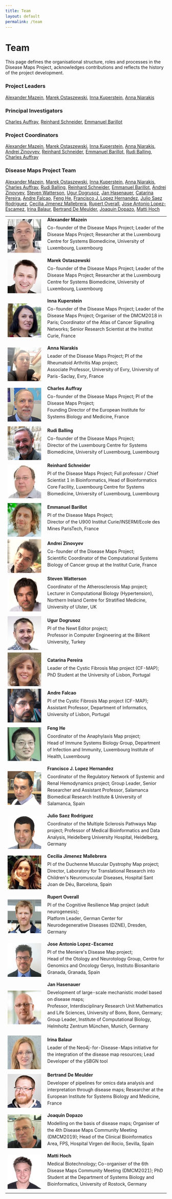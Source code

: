 ```yaml
---
title: Team
layout: default
permalink: /team
---
```


# Team

This page defines the organisational structure, roles and processes in the  Disease Maps Project, acknowledges contributions and reflects the history of the project development.

### Project Leaders

[Alexander Mazein](#AlexanderMazein), [Marek Ostaszewski](#MarekOstaszewski), [Inna Kuperstein](#InnaKuperstein), [Anna Niarakis](#AnnaNiarakis)  

### Principal Investigators

[Charles Auffray](#CharlesAuffray), [Reinhard Schneider](#ReinhardSchneider), [Emmanuel Barillot](#EmmanuelBarillot) 

### Project Coordinators

[Alexander Mazein](#AlexanderMazein), [Marek Ostaszewski](#MarekOstaszewski), [Inna Kuperstein](#InnaKuperstein), [Anna Niarakis](#AnnaNiarakis), [Andrei Zinovyev](#AndreiZinovyev), [Reinhard Schneider](#ReinhardSchneider), [Emmanuel Barillot](#EmmanuelBarillot), [Rudi Balling](#RudiBalling), [Charles Auffray](#CharlesAuffray)  

### Disease Maps Project Team

[Alexander Mazein](#AlexanderMazein), [Marek Ostaszewski](#MarekOstaszewski), [Inna Kuperstein](#InnaKuperstein), [Anna Niarakis](#AnnaNiarakis), [Charles Auffray](#CharlesAuffray), [Rudi Balling](#RudiBalling), [Reinhard Schneider](#ReinhardSchneider), [Emmanuel Barillot](#EmmanuelBarillot), [Andrei Zinovyev](#AndreiZinovyev), [Steven Watterson](#StevenWatterson), [Ugur Dogrusoz](#UgurDogrusoz), [Jan Hasenauer](#JanHasenauer), [Catarina Pereira](#CatarinaPereira), [Andre Falcao](#AndreFalcao), [Feng He](#FengHe), [Francisco J. Lopez Hernandez](#FranciscoJLopezHernandez), [Julio Saez Rodriguez](#JulioSaezRodriguez), [Cecilia Jimenez Mallebrera](#CeciliaJimenezMallebrera), [Rupert Overall](#RupertOverall), [Jose Antonio Lopez-Escamez](#JoseAntonioLopezEscamez), [Irina Balaur](#IrinaBalaur), [Bertrand De Meulder](#BertrandDeMeulder), [Joaquin Dopazo](#JoaquinDopazo), [Matti Hoch](#MattiHoch)  

<table>
<tr>
<td style="width: 110px;"><a id="AlexanderMazein"><img src="../images/team/AlexanderMazein.jpg" width="105" alt="Alexander Mazein"/></a></td>
<td><strong>Alexander Mazein</strong><p style="line-height:150%; margin-top:6px; font-size:14px;">Co-founder of the Disease Maps Project; Leader of the Disease Maps Project; Researcher at the Luxembourg Centre for Systems Biomedicine, University of Luxembourg, Luxembourg</p></td>
</tr>
<tr>
<td style="width: 110px;"><a id="MarekOstaszewski"><img src="../images/team/MarekOstaszewski.jpg" width="105" alt="Marek Ostaszewski"/></a></td>
<td><strong>Marek Ostaszewski</strong><p style="line-height:150%; margin-top:6px; font-size:14px;">Co-founder of the Disease Maps Project; Leader of the Disease Maps Project; Researcher at the Luxembourg Centre for Systems Biomedicine, University of Luxembourg, Luxembourg</p></td>
</tr>
<tr>
<td style="width: 110px;"><a id="InnaKuperstein"><img src="../images/team/InnaKuperstein.jpg" width="105" alt="Inna Kuperstein"/></a></td>
<td><strong>Inna Kuperstein</strong><p style="line-height:150%; margin-top:6px; font-size:14px;">Co-founder of the Disease Maps Project; Leader of the Disease Maps Project; Organiser of the DMCM2018 in Paris; Coordinator of the Atlas of Cancer Signalling Networks; Senior Research Scientist at the Institut Curie, France</p></td>
</tr>
<tr>
<td style="width: 110px;"><a id="AnnaNiarakis"><img src="../images/team/AnnaNiarakis.jpg" width="105" alt="Anna Niarakis"/></a></td>
<td><strong>Anna Niarakis</strong><p style="line-height:150%; margin-top:6px; font-size:14px;">Leader of the Disease Maps Project; PI of the Rheumatoid Arthritis Map project; <br />Associate Professor, University of Evry, University of Paris-Saclay, Evry, France</p></td>
</tr>
<tr>
<td style="width: 110px;"><a id="CharlesAuffray"><img src="../images/team/CharlesAuffray.jpg" width="105" alt="Charles Auffray"/></a></td>
<td><strong>Charles Auffray</strong><p style="line-height:150%; margin-top:6px; font-size:14px;">Co-founder of the Disease Maps Project; PI of the Disease Maps Project; <br />Founding Director of the European Institute for Systems Biology and Medicine, France</p></td>
</tr>
<tr>
<td style="width: 110px;"><a id="RudiBalling"><img src="../images/team/RudiBalling.jpg" width="105" alt="Rudi Balling"/></a></td>
<td><strong>Rudi Balling</strong><p style="line-height:150%; margin-top:6px; font-size:14px;">Co-founder of the Disease Maps Project; <br />Director of the Luxembourg Centre for Systems Biomedicine, University of Luxembourg, Luxembourg</p></td>
</tr>
<tr>
<td style="width: 110px;"><a id="ReinhardSchneider"><img src="../images/team/ReinhardSchneider.jpg" width="105" alt="Reinhard Schneider"/></a></td>
<td><strong>Reinhard Schneider</strong><p style="line-height:150%; margin-top:6px; font-size:14px;">PI of the Disease Maps Project; Full professor / Chief Scientist 1 in Bioinformatics, Head of Bioinformatics Core Facility, Luxembourg Centre for Systems Biomedicine, University of Luxembourg, Luxembourg</p></td>
</tr>
<tr>
<td style="width: 110px;"><a id="EmmanuelBarillot"><img src="../images/team/EmmanuelBarillot.jpg" width="105" alt="Emmanuel Barillot"/></a></td>
<td><strong>Emmanuel Barillot</strong><p style="line-height:150%; margin-top:6px; font-size:14px;">PI of the Disease Maps Project; <br />Director of the U900 Institut Curie/INSERM/Ecole des Mines ParisTech, France</p></td>
</tr>
<tr>
<td style="width: 110px;"><a id="AndreiZinovyev"><img src="../images/team/AndreiZinovyev.jpg" width="105" alt="Andrei Zinovyev"/></a></td>
<td><strong>Andrei Zinovyev</strong><p style="line-height:150%; margin-top:6px; font-size:14px;">Co-founder of the Disease Maps Project; <br />Scientific Coordinator of the Computational Systems Biology of Cancer group at the Institut Curie, France</p></td>
</tr>
<tr>
<td style="width: 110px;"><a id="StevenWatterson"><img src="../images/team/StevenWatterson.jpg" width="105" alt="Steven Watterson"/></a></td>
<td><strong>Steven Watterson</strong><p style="line-height:150%; margin-top:6px; font-size:14px;">Coordinator of the Atherosclerosis Map project; Lecturer in Computational Biology (Hypertension), Northern Ireland Centre for Stratified Medicine, University of Ulster, UK</p></td>
</tr>
<tr>
<td style="width: 110px;"><a id="UgurDogrusoz"><img src="../images/team/UgurDogrusoz.jpg" width="105" alt="Ugur Dogrusoz"/></a></td>
<td><strong>Ugur Dogrusoz</strong><p style="line-height:150%; margin-top:6px; font-size:14px;">PI of the Newt Editor project; <br />Professor in Computer Engineering at the Bilkent University, Turkey</p></td>
</tr>
<tr>
<td style="width: 110px;"><a id="CatarinaPereira"><img src="../images/team/CatarinaPereira.jpg" width="105" alt="Catarina Pereira"/></a></td>
<td><strong>Catarina Pereira</strong><p style="line-height:150%; margin-top:6px; font-size:14px;">Leader of the Cystic Fibrosis Map project (CF-MAP); <br />PhD Student at the University of Lisbon, Portugal</p></td>
</tr>
<tr>
<td style="width: 110px;"><a id="AndreFalcao"><img src="../images/team/AndreFalcao.jpg" width="105" alt="Andre Falcao"/></a></td>
<td><strong>Andre Falcao</strong><p style="line-height:150%; margin-top:6px; font-size:14px;">PI of the Cystic Fibrosis Map project (CF-MAP); <br />Assistant Professor, Department of Informatics, University of Lisbon, Portugal</p></td>
</tr>
<tr>
<td style="width: 110px;"><a id="FengHe"><img src="../images/team/FengHe.jpg" width="105" alt="Feng He"/></a></td>
<td><strong>Feng He</strong><p style="line-height:150%; margin-top:6px; font-size:14px;">Coordinator of the Anaphylaxis Map project; <br />Head of Immune Systems Biology Group, Department of Infection and Immunity, Luxembourg Institute of Health, Luxembourg</p></td>
</tr>
<tr>
<td style="width: 110px;"><a id="FranciscoJLopezHernandez"><img src="../images/team/FranciscoLopezHernandez.jpg" width="105" alt="Francisco J. Lopez Hernandez"/></a></td>
<td><strong>Francisco J. Lopez Hernandez</strong><p style="line-height:150%; margin-top:6px; font-size:14px;">Coordinator of the Regulatory Network of Systemic and Renal Hemodynamics project; Group Leader, Senior Researcher and Assistant Professor, Salamanca Biomedical Research Institute & University of Salamanca, Spain</p></td>
</tr>
<tr>
<td style="width: 110px;"><a id="JulioSaezRodriguez"><img src="../images/team/JulioSaezRodriguez.jpg" width="105" alt="Julio Saez Rodriguez"/></a></td>
<td><strong>Julio Saez Rodriguez</strong><p style="line-height:150%; margin-top:6px; font-size:14px;">Coordinator of the Multiple Sclerosis Pathways Map project; Professor of Medical Bioinformatics and Data Analysis, Heidelberg University Hospital, Heidelberg, Germany</p></td>
</tr>
<tr>
<td style="width: 110px;"><a id="CeciliaJimenezMallebrera"><img src="../images/team/CeciliaJimenezMallebrera.jpg" width="105" alt="Cecilia Jimenez Mallebrera"/></a></td>
<td><strong>Cecilia Jimenez Mallebrera</strong><p style="line-height:150%; margin-top:6px; font-size:14px;">PI of the Duchenne Muscular Dystrophy Map project; <br />Director, Laboratory for Translational Research into Children's Neuromuscular Diseases, Hospital Sant Joan de Déu, Barcelona, Spain</p></td>
</tr>
<tr>
<td style="width: 110px;"><a id="RupertOverall"><img src="../images/team/RupertOverall.jpg" width="105" alt="Rupert Overall"/></a></td>
<td><strong>Rupert Overall</strong><p style="line-height:150%; margin-top:6px; font-size:14px;">PI of the Cognitive Resilience Map project (adult neurogenesis); <br />Platform Leader, German Center for Neurodegenerative Diseases (DZNE), Dresden, Germany</p></td>
</tr>
<tr>
<td style="width: 110px;"><a id="JoseAntonioLopezEscamez"><img src="../images/team/JoseAntonioLopezEscamez.jpg" width="105" alt="Jose Antonio Lopez-Escamez"/></a></td>
<td><strong>Jose Antonio Lopez-Escamez</strong><p style="line-height:150%; margin-top:6px; font-size:14px;">PI of the Meniere's Disease Map project; <br />Head of the Otology and Neurotology Group, Centre for Genomics and Oncology Genyo, Instituto Biosanitario Granada, Granada, Spain</p></td>
</tr>
<tr>
<td style="width: 110px;"><a id="JanHasenauer"><img src="../images/team/JanHasenauer.jpg" width="105" alt="Jan Hasenauer"/></a></td>
<td><strong>Jan Hasenauer</strong><p style="line-height:150%; margin-top:6px; font-size:14px;">Development of large-scale mechanistic model based on disease maps; <br />Professor, Interdisciplinary Research Unit Mathematics and Life Sciences, University of Bonn, Bonn, Germany; Group Leader, Institute of Computational Biology, Helmholtz Zentrum München, Munich, Germany</p></td>
</tr>
<tr>
<td style="width: 110px;"><a id="IrinaBalaur"><img src="../images/team/IrinaBalaur.jpg" width="105" alt="Irina Balaur"/></a></td>
<td><strong>Irina Balaur</strong><p style="line-height:150%; margin-top:6px; font-size:14px;">Leader of the Neo4j-for-Disease-Maps initiative for the integration of the disease map resources; Lead Developer of the ySBGN tool</p></td>
</tr>
<tr>
<td style="width: 110px;"><a id="BertrandDeMeulder"><img src="../images/team/BertrandDeMeulder.jpg" width="105" alt="Bertrand De Meulder"/></a></td>
<td><strong>Bertrand De Meulder</strong><p style="line-height:150%; margin-top:6px; font-size:14px;">Developer of pipelines for omics data analysis and interpretation through disease maps; Researcher at the European Institute for Systems Biology and Medicine, France</p></td>
</tr>
<tr>
<td style="width: 110px;"><a id="JoaquinDopazo"><img src="../images/team/JoaquinDopazo.jpg" width="105" alt="Joaquin Dopazo"/></a></td>
<td><strong>Joaquin Dopazo</strong><p style="line-height:150%; margin-top:6px; font-size:14px;">Modelling on the basis of disease maps; Organiser of the 4th Disease Maps Community Meeting (DMCM2019); Head of the Clinical Bioinformatics Area, FPS, Hospital Virgen del Rocio, Sevilla, Spain</p></td>
</tr>
<tr>
<td style="width: 110px;"><a id="MattiHoch"><img src="../images/team/MattiHoch.jpg" width="105" alt="Matti Hoch"/></a></td>
<td><strong>Matti Hoch</strong><p style="line-height:150%; margin-top:6px; font-size:14px;">Medical Biotechnology; Co-organiser of the 6th Disease Maps Community Meeting (DMCM2021); PhD Student at the Department of Systems Biology and Bioinformatics, University of Rostock, Germany</p></td>
</tr>
</table>

